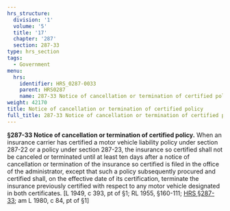 ```yaml
---
hrs_structure:
  division: '1'
  volume: '5'
  title: '17'
  chapter: '287'
  section: 287-33
type: hrs_section
tags:
  - Government
menu:
  hrs:
    identifier: HRS_0287-0033
    parent: HRS0287
    name: 287-33 Notice of cancellation or termination of certified policy
weight: 42170
title: Notice of cancellation or termination of certified policy
full_title: 287-33 Notice of cancellation or termination of certified policy
---
```

**§287-33 Notice of cancellation or termination of certified policy.** When an insurance carrier has certified a motor vehicle liability policy under section 287-22 or a policy under section 287-23, the insurance so certified shall not be canceled or terminated until at least ten days after a notice of cancellation or termination of the insurance so certified is filed in the office of the administrator, except that such a policy subsequently procured and certified shall, on the effective date of its certification, terminate the insurance previously certified with respect to any motor vehicle designated in both certificates. [L 1949, c 393, pt of §1; RL 1955, §160-111; [HRS §287-33](/title-17/chapter-287/section-287-33/); am L 1980, c 84, pt of §1]